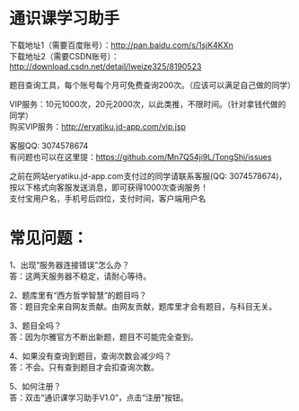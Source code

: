 通识课学习助手
=======
下载地址1（需要百度账号）：http://pan.baidu.com/s/1sjK4KXn  
下载地址2（需要CSDN账号）：http://download.csdn.net/detail/lweize325/8190523  

题目查询工具，每个账号每个月可免费查询200次。（应该可以满足自己做的同学） 

VIP服务：10元1000次，20元2000次，以此类推，不限时间。（针对拿钱代做的同学）  
购买VIP服务：http://eryatiku.jd-app.com/vip.jsp

客服QQ: 3074578674  
有问题也可以在这里提：https://github.com/Mn7Q54ji9L/TongShi/issues

之前在网站eryatiku.jd-app.com支付过的同学请联系客服(QQ: 3074578674)，按以下格式向客服发送消息，即可获得1000次查询服务！  
支付宝用户名，手机号后四位，支付时间，客户端用户名

常见问题：
=======
1、出现“服务器连接错误”怎么办？  
答：这两天服务器不稳定，请耐心等待。  

2、题库里有“西方哲学智慧”的题目吗？  
答：题目完全来自网友贡献。由网友贡献，题库里才会有题目，与科目无关。  

3、题目全吗？  
答：因为尔雅官方不断出新题，题目不可能完全查到。  

4、如果没有查询到题目，查询次数会减少吗？  
答：不会。只有查到题目才会扣查询次数。  

5、如何注册？  
答：双击“通识课学习助手V1.0”，点击“注册”按钮。  
